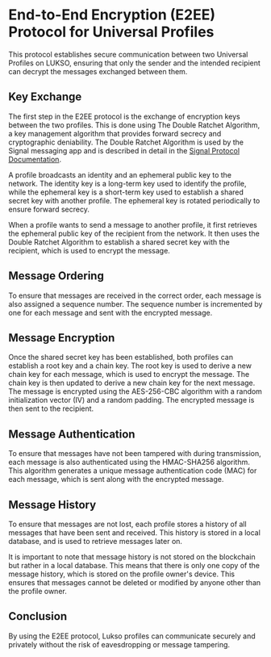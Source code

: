 # End-to-End Encryption (E2EE) Protocol for Universal Profiles

This protocol establishes secure communication between two Universal Profiles on LUKSO, ensuring that only the sender and the intended recipient can decrypt the messages exchanged between them.

## Key Exchange

The first step in the E2EE protocol is the exchange of encryption keys between the two profiles. This is done using The Double Ratchet Algorithm, a key management algorithm that provides forward secrecy and cryptographic deniability. The Double Ratchet Algorithm is used by the Signal messaging app and is described in detail in the [Signal Protocol Documentation](https://signal.org/docs/specifications/doubleratchet/).

A profile broadcasts an identity and an ephemeral public key to the network. The identity key is a long-term key used to identify the profile, while the ephemeral key is a short-term key used to establish a shared secret key with another profile. The ephemeral key is rotated periodically to ensure forward secrecy.

When a profile wants to send a message to another profile, it first retrieves the ephemeral public key of the recipient from the network. It then uses the Double Ratchet Algorithm to establish a shared secret key with the recipient, which is used to encrypt the message.

## Message Ordering

To ensure that messages are received in the correct order, each message is also assigned a sequence number. The sequence number is incremented by one for each message and sent with the encrypted message.

## Message Encryption

Once the shared secret key has been established, both profiles can establish a root key and a chain key. The root key is used to derive a new chain key for each message, which is used to encrypt the message. The chain key is then updated to derive a new chain key for the next message. The message is encrypted using the AES-256-CBC algorithm with a random initialization vector (IV) and a random padding. The encrypted message is then sent to the recipient.

## Message Authentication

To ensure that messages have not been tampered with during transmission, each message is also authenticated using the HMAC-SHA256 algorithm. This algorithm generates a unique message authentication code (MAC) for each message, which is sent along with the encrypted message.

## Message History

To ensure that messages are not lost, each profile stores a history of all messages that have been sent and received. This history is stored in a local database, and is used to retrieve messages later on.

It is important to note that message history is not stored on the blockchain but rather in a local database. This means that there is only one copy of the message history, which is stored on the profile owner's device. This ensures that messages cannot be deleted or modified by anyone other than the profile owner.

## Conclusion

By using the E2EE protocol, Lukso profiles can communicate securely and privately without the risk of eavesdropping or message tampering.
